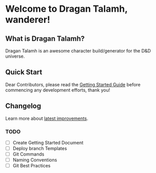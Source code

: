 # Welcome to Dragan Talamh, wanderer!

## What is Dragan Talamh?
Dragan Talamh is an awesome character build/generator for the D&D universe.

## Quick Start
Dear Contributors, please read the [Getting Started Guide](https://github.com/fedpy/DraganTalamh/docs/GETTING-STARTED.md) before commencing any development efforts, thank you!

## 	Changelog
Learn more about [latest improvements](https://github.com/fedpy/DraganTalamh/CHANGELOG.md).

### TODO
- [ ] Create Getting Started Document
- [ ] Deploy branch Templates
- [ ] Git Commands
- [ ] Naming Conventions
- [ ] Git Best Practices
